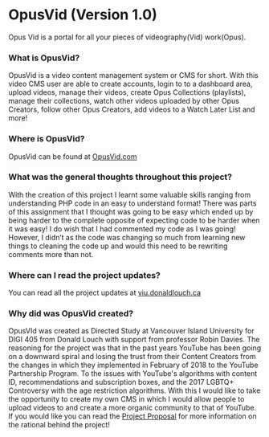 # OpusVid (Version 1.0)
Opus Vid is a portal for all your pieces of videography(Vid) work(Opus).

### What is OpusVid?
OpusVid is a video content management system or CMS for short. With this video CMS user are able to create accounts, login to to a dashboard area, upload videos, manage their videos, create Opus Collections (playlists), manage their collections, watch other videos uploaded by other Opus Creators, follow other Opus Creators, add videos to a Watch Later List and more!

### Where is OpusVid?
OpusVid can be found at [OpusVid.com](https://opusvid.com)

### What was the general thoughts throughout this project?
With the creation of this project I learnt some valuable skills ranging from understanding PHP code in an easy to understand format! There was parts of this assignment that I thought was going to be easy which ended up by being harder to the complete opposite of expecting code to be harder when it was easy! I do wish that I had commented my code as I was going! However, I didn’t as the code was changing so much from learning new things to cleaning the code up and would this need to be rewriting comments more than not.

### Where can I read the project updates?
You can read all the project updates at [viu.donaldlouch.ca](https://viu.donaldlouch.ca/#digi405)

### Why did was OpusVid created?
OpusVId was created as Directed Study at Vancouver Island University for DIGI 405 from Donald Louch with support from professor Robin Davies. The reasoning for the project was that in the past years YouTube has been going on a downward spiral and losing the trust from their Content Creators from the changes in which they implemented in February of 2018 to the YouTube Partnership Program. To the issues with YouTube's algorithms with content ID, recommendations and subscription boxes, and the 2017 LGBTQ+ Controversy with the age restriction algorithms. With this I would like to take the opportunity to create my own CMS in which I would allow people to upload videos to and create a more organic community to that of YouTube. If you would like you can read the [Project Proposal](https://viu.donaldlouch.ca/digi405/proposal.html) for more information on the rational behind the project!
